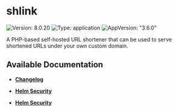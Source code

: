 # shlink

![Version: 8.0.20](https://img.shields.io/badge/Version-8.0.20-informational?style=flat-square) ![Type: application](https://img.shields.io/badge/Type-application-informational?style=flat-square) ![AppVersion: "3.6.0"](https://img.shields.io/badge/AppVersion-"3.6.0"-informational?style=flat-square)

A PHP-based self-hosted URL shortener that can be used to serve shortened URLs under your own custom domain.

## Available Documentation

- [**Changelog**](CHANGELOG)

- [**Helm Security**](container-security)

- [**Helm Security**](helm-security)

